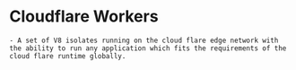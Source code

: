 # Cloudflare Workers
	- A set of V8 isolates running on the cloud flare edge network with the ability to run any application which fits the requirements of the cloud flare runtime globally.